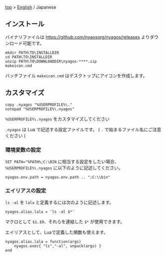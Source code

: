 [top](../README_ja.md) &gt; [English](01-Install_en.md) / Japanese

インストール
------------

バイナリファイルは https://github.com/nyaosorg/nyagos/releases よりダウンロード可能です。

    mkdir PATH\TO\INSTALLDIR
    cd PATH\TO\INSTALLDIR
    unzip PATH\TO\DOWNLOADDIR\nyagos-****.zip
    makeicon.cmd

バッチファイル `makeicon.cmd` はデスクトップにアイコンを作成します。


## カスタマイズ

    copy .nyagos "%USERPROFILE%\."
    notepad "%USERPROFILE%\.nyagos"

`%USERPROFILE%\.nyagos` をカスタマイズしてください

`.nyagos` は Lua で記述する設定ファイルです。
( `.` で始まるファイル名にご注意ください )

### 環境変数の設定

`SET PATH="%PATH%;C:\BIN` に相当する設定をしたい場合、`%USERPROFILE%\.nyagos`
に以下のように記述してください。

    nyagos.env.path = nyagos.env.path .. ";C:\\bin"

### エイリアスの設定

`ls -al` を `lala` と定義するには次のように記述します。

    nyagos.alias.lala = 'ls -al $*'

マクロとして `$1`..`$9`、それらを連結した `$*` が使用できます。

エイリアスとして、Luaで定義した関数も使えます。

    nyagos.alias.lala = function(args)
        nyagos.exec{ "ls","-al", unpack(args) }
    end
